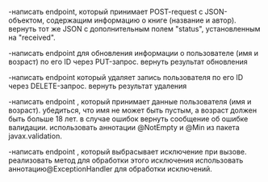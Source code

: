 -написать endpoint, который принимает POST-request с JSON-объектом, содержащим информацию о книге (название и автор). вернуть тот же JSON с дополнительным полем "status", установленным на "received".

-написать endpoint для обновления информации о пользователе (имя и возраст) по его ID через PUT-запрос. вернуть результат обновления

-написать endpoint  который удаляет запись пользователя по его ID через DELETE-запрос. вернуть результат удаления

-написать endpoint , который принимает данные пользователя (имя и возраст). убедиться, что имя не может быть пустым, а возраст должен быть больше 18 лет. в случае ошибок вернуть сообщение об ошибке валидации. использовать аннотации @NotEmpty и @Min из пакета javax.validation.

-написать endpoint , который выбрасывает исключение при вызове. реализовать метод для обработки этого исключения
использовать аннотацию@ExceptionHandler для обработки исключений.